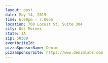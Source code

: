 ```yaml
---
layout: post
date: May 14, 2019
time: 6:00pm - 7:00pm
location: 700 Locust St. Suite 304
city: Des Moines
state: IA
zip: 50309
eventbriteId: 
pizzaSponsorName: Denim
pizzaSponsorSite: https://www.denimlabs.com
---
```

